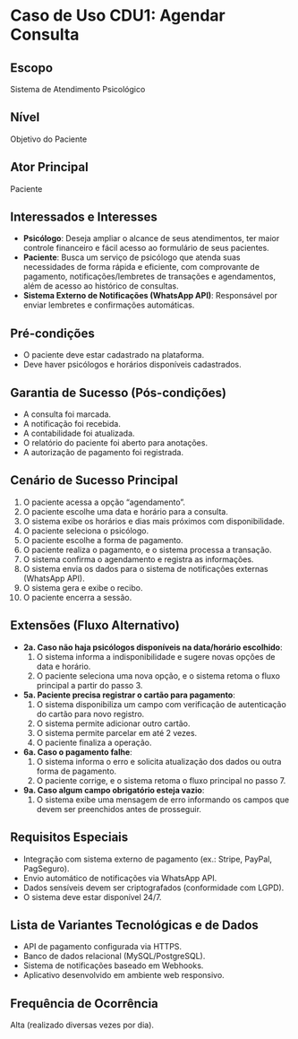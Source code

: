 # Caso de Uso CDU1: Agendar Consulta

## Escopo
Sistema de Atendimento Psicológico

## Nível
Objetivo do Paciente

## Ator Principal
Paciente

## Interessados e Interesses
- **Psicólogo**: Deseja ampliar o alcance de seus atendimentos, ter maior controle financeiro e fácil acesso ao formulário de seus pacientes.
- **Paciente**: Busca um serviço de psicólogo que atenda suas necessidades de forma rápida e eficiente, com comprovante de pagamento, notificações/lembretes de transações e agendamentos, além de acesso ao histórico de consultas.
- **Sistema Externo de Notificações (WhatsApp API)**: Responsável por enviar lembretes e confirmações automáticas.

## Pré-condições
- O paciente deve estar cadastrado na plataforma.
- Deve haver psicólogos e horários disponíveis cadastrados.

## Garantia de Sucesso (Pós-condições)
- A consulta foi marcada.
- A notificação foi recebida.
- A contabilidade foi atualizada.
- O relatório do paciente foi aberto para anotações.
- A autorização de pagamento foi registrada.

## Cenário de Sucesso Principal
1. O paciente acessa a opção “agendamento”.
2. O paciente escolhe uma data e horário para a consulta.
3. O sistema exibe os horários e dias mais próximos com disponibilidade.
4. O paciente seleciona o psicólogo.
5. O paciente escolhe a forma de pagamento.
6. O paciente realiza o pagamento, e o sistema processa a transação.
7. O sistema confirma o agendamento e registra as informações.
8. O sistema envia os dados para o sistema de notificações externas (WhatsApp API).
9. O sistema gera e exibe o recibo.
10. O paciente encerra a sessão.

## Extensões (Fluxo Alternativo)
- **2a. Caso não haja psicólogos disponíveis na data/horário escolhido**:
  1. O sistema informa a indisponibilidade e sugere novas opções de data e horário.
  2. O paciente seleciona uma nova opção, e o sistema retoma o fluxo principal a partir do passo 3.
- **5a. Paciente precisa registrar o cartão para pagamento**:
  1. O sistema disponibiliza um campo com verificação de autenticação do cartão para novo registro.
  2. O sistema permite adicionar outro cartão.
  3. O sistema permite parcelar em até 2 vezes.
  4. O paciente finaliza a operação.
- **6a. Caso o pagamento falhe**:
  1. O sistema informa o erro e solicita atualização dos dados ou outra forma de pagamento.
  2. O paciente corrige, e o sistema retoma o fluxo principal no passo 7.
- **9a. Caso algum campo obrigatório esteja vazio**:
  1. O sistema exibe uma mensagem de erro informando os campos que devem ser preenchidos antes de prosseguir.

## Requisitos Especiais
- Integração com sistema externo de pagamento (ex.: Stripe, PayPal, PagSeguro).
- Envio automático de notificações via WhatsApp API.
- Dados sensíveis devem ser criptografados (conformidade com LGPD).
- O sistema deve estar disponível 24/7.

## Lista de Variantes Tecnológicas e de Dados
- API de pagamento configurada via HTTPS.
- Banco de dados relacional (MySQL/PostgreSQL).
- Sistema de notificações baseado em Webhooks.
- Aplicativo desenvolvido em ambiente web responsivo.

## Frequência de Ocorrência
Alta (realizado diversas vezes por dia).